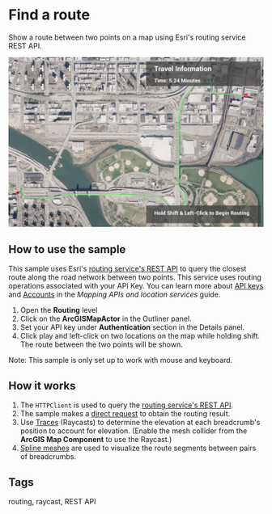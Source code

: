# Find a route

Show a route between two points on a map using Esri's routing service REST API.

![Routing](Routing.jpg)

## How to use the sample

This sample uses Esri's [routing service's REST API](https://developers.arcgis.com/rest/network/api-reference/overview-of-network-analysis-services.htm) to query the closest route along the road network between two points. This service uses routing operations associated with your API Key. You can learn more about [API keys](https://developers.arcgis.com/documentation/mapping-apis-and-services/security/api-keys/) and [Accounts](https://developers.arcgis.com/documentation/mapping-apis-and-services/deployment/accounts/) in the _Mapping APIs and location services_ guide.

1. Open the **Routing** level
2. Click on the **ArcGISMapActor** in the Outliner panel.
3. Set your API key under **Authentication** section in the Details panel.
4. Click play and left-click on two locations on the map while holding shift. The route between the two points will be shown. 

Note: This sample is only set up to work with mouse and keyboard.

## How it works

1. The `HTTPClient` is used to query the [routing service's REST API](https://developers.arcgis.com/rest/network/api-reference/overview-of-network-analysis-services.htm). 
2. The sample makes a [direct request](https://developers.arcgis.com/rest/network/api-reference/route-synchronous-service.htm) to obtain the routing result.
3. Use [Traces](https://docs.unrealengine.com/5.0/en-US/using-a-single-line-trace-raycast-by-channel-in-unreal-engine/) (Raycasts) to determine the elevation at each breadcrumb's position to account for elevation. (Enable the mesh collider from the **ArcGIS Map Component** to use the Raycast.)
4. [Spline meshes](https://docs.unrealengine.com/5.0/en-US/BlueprintAPI/SplineMesh/) are used to visualize the route segments between pairs of breadcrumbs.


## Tags

routing, raycast, REST API
